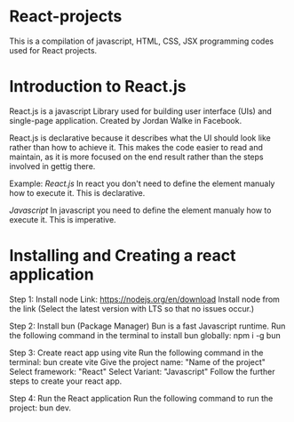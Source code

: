 # React-projects

This is a compilation of javascript, HTML, CSS, JSX programming codes used for React projects.

# Introduction to React.js

React.js is a javascript Library used for building user interface (UIs) and single-page application.
Created by Jordan Walke in Facebook.

React.js is declarative because it describes what the UI should look like rather than how to achieve it. This makes the code easier to read and maintain, as it is more focused on the end result rather than the steps involved in gettig there.

Example:
_React.js_
In react you don't need to define the element manualy how to execute it. This is declarative.

<!--
function MyComponent({name}) {
return <div>Hello, {name}!</div>;
}
-->

_Javascript_
In javascript you need to define the element manualy how to execute it. This is imperative.

<!--
function MyComponent(name) {
const element = document.createElement('div');
element.textContent = `Hello ${name}!`;
return element;
}
-->

# Installing and Creating a react application

Step 1: Install node
Link: https://nodejs.org/en/download
Install node from the link (Select the latest version with LTS so that no issues occur.)

Step 2: Install bun (Package Manager)
Bun is a fast Javascript runtime.
Run the following command in the terminal to install bun globally: npm i -g bun

Step 3: Create react app using vite
Run the following command in the terminal: bun create vite
Give the project name: "Name of the project"
Select framework: "React"
Select Variant: "Javascript"
Follow the further steps to create your react app.

Step 4: Run the React application
Run the following command to run the project: bun dev.
